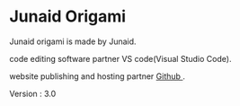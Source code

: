 # Junaid Origami
Junaid origami is made by Junaid.

code editing software partner VS code(Visual Studio Code).

website publishing and hosting partner [Github ](github.com).

Version : 3.0

